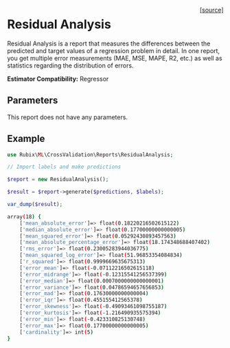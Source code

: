 <span style="float:right;"><a href="https://github.com/RubixML/RubixML/blob/master/src/CrossValidation/Reports/ResidualAnalysis.php">[source]</a></span>

# Residual Analysis
Residual Analysis is a report that measures the differences between the predicted and target values of a regression problem in detail. In one report, you get multiple error measurements (MAE, MSE, MAPE, R2, etc.) as well as statistics regarding the distribution of errors.

**Estimator Compatibility:** Regressor

## Parameters
This report does not have any parameters.

## Example
```php
use Rubix\ML\CrossValidation\Reports\ResidualAnalysis;

// Import labels and make predictions

$report = new ResidualAnalysis();

$result = $report->generate($predictions, $labels);

var_dump($result);
```

```sh
array(18) {
    ['mean_absolute_error']=> float(0.18220216502615122)
    ['median_absolute_error']=> float(0.17700000000000005)
    ['mean_squared_error']=> float(0.05292430893457563)
    ['mean_absolute_percentage_error']=> float(18.174348688407402)
    ['rms_error']=> float(0.23005283944036775)
    ['mean_squared_log_error']=> float(51.96853354084834)
    ['r_squared']=> float(0.9999669635675313)
    ['error_mean']=> float(-0.07112216502615118)
    ['error_midrange']=> float(-0.12315541256537399)
    ['error_median']=> float(0.0007000000000000001)
    ['error_variance']=> float(0.04786594657656853)
    ['error_mad']=> float(0.17630000000000004)
    ['error_iqr']=> float(0.455155412565378)
    ['error_skewness']=> float(-0.49093461098755187)
    ['error_kurtosis']=> float(-1.216490935575394)
    ['error_min']=> float(-0.423310825130748)
    ['error_max']=> float(0.17700000000000005)
    ['cardinality']=> int(5)
}
```